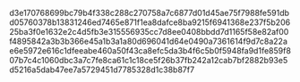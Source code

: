 d3e170768699bc79b4f338c288c270758a7c6877d01d45ae75f7988fe591dbd05760378b13831246ed7465e871f1ea8dafce8ba9215f6941368e237f5b20625ba3f0e1632e2c4d5fb3e315556935cc7d8ee0408bbdd7d1165f58e82af00f4895842a3b3b366e45a1b3a1a80d696041d64e0490a7361614f9d7c8a22ae6e5972e616c1dfeeabe460a50f43ca8efc5da3b4f6c5b0f5948fa9d1fe859f807b7c4c1060dbc3a7c7fe8ca61c1c18ce5f26b37fb242a12cab7bf2882b93e5d5216a5dab47ee7a5729451d7785328d1c38b87f7
